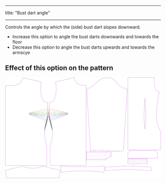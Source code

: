 ***

title: "Bust dart angle"

***

Controls the angle by which the (side) bust dart slopes downward.

- Increase this option to angle the bust darts downwards and towards the floor
- Decrease this option to angle the bust darts upwards and towards the armscye

## Effect of this option on the pattern

![This image shows the effect of this option by superimposing several variants that have a different value for this option](simone_bustdartangle_sample.svg "Effect of this option on the pattern")
